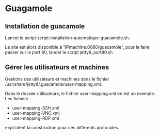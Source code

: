 # Guagamole
## Installation de guacamole
Lancer le script script-installation-automatique-guacamole.sh.

Le site est alors disponible à "IPmachine:8080/guacamole", pour le faire passer sur le port 80, lancer le script jetty8_port80.sh

## Gérer les utilisateurs et machines
Gestions des utilisateurs et machines dans le fichier  /usr/share/jetty8/.guacamole/user-mapping.xml.

Dans le dossier utilisateurs, le fichier user-mapping.xml en est un exemple.   
Les fichiers :
 * user-mapping-SSH.xml
 * user-mapping-VNC.xml
 * user-mapping-RDP.xml
    
explicitent la construction pour ces différents protocoles.
